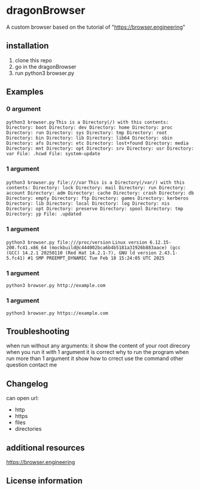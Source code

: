 # dragonBrowser

A custom browser based on the tutorial of "https://browser.engineering"

## installation

1. clone this repo
2. go in the dragonBrowser
3. run python3 browser.py

## Examples
### 0 argument
`python3 browser.py`
`
This is a Directory(/) with this contents:
Directory: boot
Directory: dev
Directory: home
Directory: proc
Directory: run
Directory: sys
Directory: tmp
Directory: root
Directory: bin
Directory: lib
Directory: lib64
Directory: sbin
Directory: afs
Directory: etc
Directory: lost+found
Directory: media
Directory: mnt
Directory: opt
Directory: srv
Directory: usr
Directory: var
File: .hcwd
File: system-update
`
### 1 argument
`python3 browser.py file:///var`
`
This is a Directory(/var/) with this contents:
Directory: lock
Directory: mail
Directory: run
Directory: account
Directory: adm
Directory: cache
Directory: crash
Directory: db
Directory: empty
Directory: ftp
Directory: games
Directory: kerberos
Directory: lib
Directory: local
Directory: log
Directory: nis
Directory: opt
Directory: preserve
Directory: spool
Directory: tmp
Directory: yp
File: .updated
`
### 1 argument
`python3 browser.py file:///proc/version`
`Linux version 6.12.15-200.fc41.x86_64 (mockbuild@c444002bca6b4b5181a31926b883aace) (gcc (GCC) 14.2.1 20250110 (Red Hat 14.2.1-7), GNU ld version 2.43.1-5.fc41) #1 SMP PREEMPT_DYNAMIC Tue Feb 18 15:24:05 UTC 2025`
### 1 argument
`python3 browser.py http://example.com`
### 1 argument
`python3 browser.py https://example.com`
## Troubleshooting
when run without any arguments:
  it show the content of your root direcory
when you run it with 1 argument 
  it is correct why to run the program
when run more than 1 argument 
  it show how to crrect use the command
other question contact me
## Changelog
can open url:
- http
- https
- files
- directories
## additional resources
https://browser.engineering
## License information
